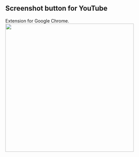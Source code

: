 ## Screenshot button for YouTube

Extension for Google Chrome.<br>
<img src = "https://github.com/tuhnik/youtube-screenshot-button/blob/master/images/screenshot.png?raw=true" width = "400px">
